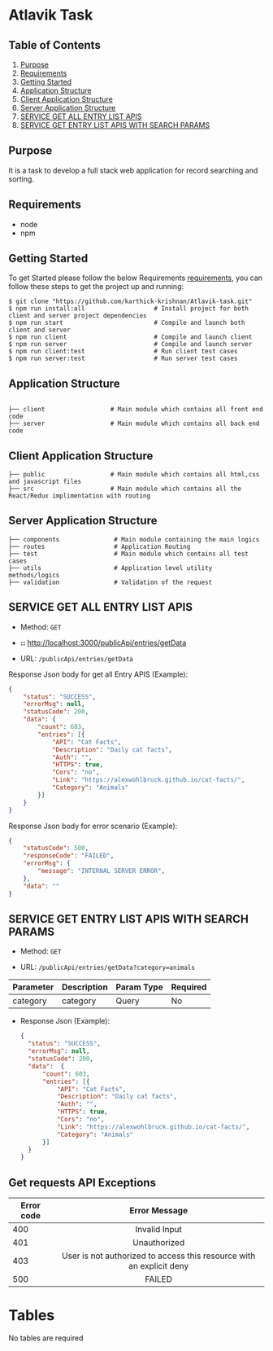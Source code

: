 # Atlavik Task

## Table of Contents

1. [Purpose](#purpose)
2. [Requirements](#requirements)
3. [Getting Started](#getting-started)
4. [Application Structure](#application-structure)
5. [Client Application Structure](#client-application-structure)
6. [Server Application Structure](#server-application-structure)
7. [SERVICE GET ALL ENTRY LIST APIS](#service-get-entry-apis)
8. [SERVICE GET ENTRY LIST APIS WITH SEARCH PARAMS](#service-get-list-entry-apis-with-params)


## Purpose

It is a task to develop a full stack web application for record searching and sorting.

## Requirements

- node
- npm

## Getting Started

To get Started please follow the below Requirements
[requirements](#requirements), you can follow these steps to get the project up and running:

```window
$ git clone "https://github.com/karthick-krishnan/Atlavik-task.git"
$ npm run install:all                   # Install project for both client and server project dependencies
$ npm run start                         # Compile and launch both client and server
$ npm run client						# Compile and launch client
$ npm run server						# Compile and launch server
$ npm run client:test                   # Run client test cases
$ npm run server:test                   # Run server test cases
```

## Application Structure

```

├── client                  # Main module which contains all front end code
├── server                  # Main module which contains all back end code
```
## Client Application Structure
```
├── public                  # Main module which contains all html,css and javascript files
├── src                     # Main module which contains all the React/Redux implimentation with routing

```
## Server Application Structure
```
├── components               # Main module containing the main logics
├── routes                   # Application Routing
├── test                     # Main module which contains all test cases
├── utils                    # Application level utility methods/logics
├── validation               # Validation of the request
```


## SERVICE GET ALL ENTRY LIST APIS

- Method: `GET`

- **::** <http://localhost:3000/publicApi/entries/getData>

- URL: `/publicApi/entries/getData`



Response Json body for get all Entry APIS (Example):

```json
{
	"status": "SUCCESS",
	"errorMsg": null,
	"statusCode": 200,
	"data": {
		"count": 603,
		"entries": [{
			"API": "Cat Facts",
			"Description": "Daily cat facts",
			"Auth": "",
			"HTTPS": true,
			"Cors": "no",
			"Link": "https://alexwohlbruck.github.io/cat-facts/",
			"Category": "Animals"
		}]
	}
}

```
Response Json body for error scenario (Example):

```json
{
    "statusCode": 500,
    "responseCode": "FAILED",
    "errorMsg": {
        "message": "INTERNAL SERVER ERROR",
    },
    "data": ""
}
```


## SERVICE GET ENTRY LIST APIS WITH SEARCH PARAMS

- Method: `GET`

- URL: `/publicApi/entries/getData?category=animals`

| Parameter  | Description             | Param Type| Required  |
|------------|-------------------------|-----------|-----------|
| category   | category                | Query      |  No      |

- Response Json (Example):

  ```json
  {
	"status": "SUCCESS",
	"errorMsg": null,
	"statusCode": 200,
    "data":  {
		"count": 603,
		"entries": [{
			"API": "Cat Facts",
			"Description": "Daily cat facts",
			"Auth": "",
			"HTTPS": true,
			"Cors": "no",
			"Link": "https://alexwohlbruck.github.io/cat-facts/",
			"Category": "Animals"
		}]
	}
  }
  ```

## Get requests API Exceptions

Error code |                         Error Message
---------- | :-----------------------------------------------------------:
400        |                    Invalid Input
401        |                    Unauthorized
403        |                    User is not authorized to access this resource with an explicit deny
500        |                    FAILED



# Tables
No tables are required

